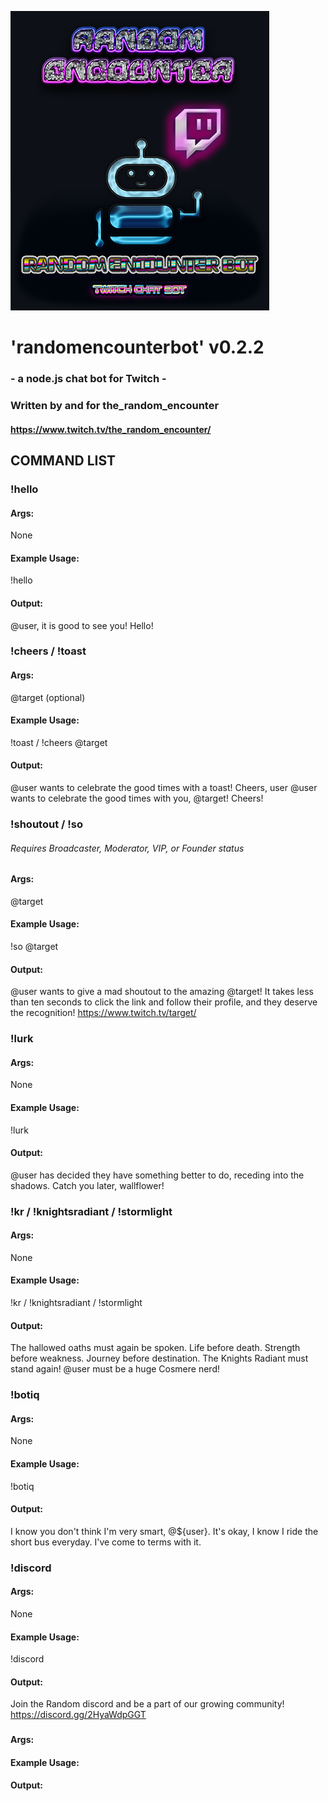 ![randomencounterbot by the_random_encounter - Twitch Chat Bot](./img/chatbot_logo_full_blu-med2.png)

# 'randomencounterbot' v0.2.2
### - a node.js chat bot for Twitch -

### Written by and for the_random_encounter
#### https://www.twitch.tv/the_random_encounter/



## COMMAND LIST

### !hello 

#### Args:
None

#### Example Usage:
!hello

#### Output:
@user, it is good to see you! Hello!


### !cheers / !toast

#### Args:
@target (optional)

#### Example Usage:
!toast / !cheers @target

#### Output:
@user wants to celebrate the good times with a toast! Cheers, user
@user wants to celebrate the good times with you, @target! Cheers!


### !shoutout / !so
###### Requires Broadcaster, Moderator, VIP, or Founder status

#### Args:
@target

#### Example Usage:
!so @target


#### Output:
@user wants to give a mad shoutout to the amazing @target! It takes less than ten seconds to click the link and follow their profile, and they deserve the recognition! https://www.twitch.tv/target/


### !lurk

#### Args:
None

#### Example Usage:
!lurk

#### Output:
@user has decided they have something better to do, receding into the shadows. Catch you later, wallflower!


### !kr / !knightsradiant / !stormlight

#### Args:
None

#### Example Usage:
!kr / !knightsradiant / !stormlight

#### Output:
The hallowed oaths must again be spoken. Life before death. Strength before weakness. Journey before destination. The Knights Radiant must stand again! @user must be a huge Cosmere nerd!


### !botiq

#### Args:
None

#### Example Usage:
!botiq

#### Output:
I know you don't think I'm very smart, @${user}. It's okay, I know I ride the short bus everyday. I've come to terms with it.


### !discord

#### Args:
None

#### Example Usage:
!discord

#### Output:
Join the Random discord and be a part of our growing community! https://discord.gg/2HyaWdpGGT


### 

#### Args:


#### Example Usage:


#### Output:

